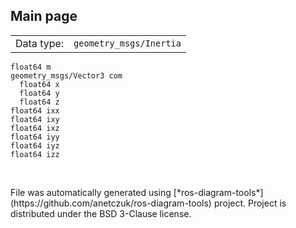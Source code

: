 <!--
File was automatically generated using 'ros-diagram-tools' project.
Project is distributed under the BSD 3-Clause license.
-->

## Main page

|     |     |
| --- | --- |
| Data type: | `geometry_msgs/Inertia` |

```
float64 m
geometry_msgs/Vector3 com
  float64 x
  float64 y
  float64 z
float64 ixx
float64 ixy
float64 ixz
float64 iyy
float64 iyz
float64 izz


```


</br>
File was automatically generated using [*ros-diagram-tools*](https://github.com/anetczuk/ros-diagram-tools) project.
Project is distributed under the BSD 3-Clause license.
